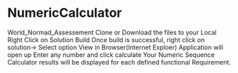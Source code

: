 # NumericCalculator
World_Normad_Assessement
Clone or Download the files to your Local
Right Click on Solution Build 
Once build is successful, right click on solution-> Select option View in Browser(Internet Exploer)
Application will open up
Enter any number and click calculate
Your Numeric Sequence Calculator results will be displayed for each defined functional Requirement.
